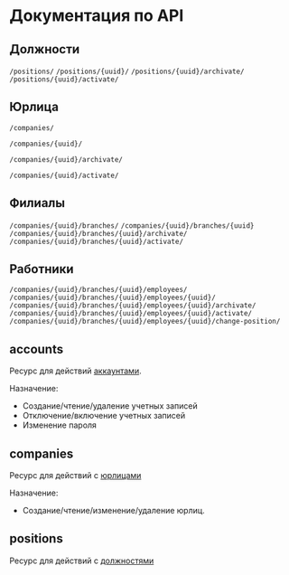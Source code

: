# Документация по API


## Должности

`/positions/`
`/positions/{uuid}/`
`/positions/{uuid}/archivate/`
`/positions/{uuid}/activate/`


## Юрлица


`/companies/`

`/companies/{uuid}/`

`/companies/{uuid}/archivate/`

`/companies/{uuid}/activate/`


## Филиалы

`/companies/{uuid}/branches/`
`/companies/{uuid}/branches/{uuid}`
`/companies/{uuid}/branches/{uuid}/archivate/`
`/companies/{uuid}/branches/{uuid}/activate/`


## Работники

`/companies/{uuid}/branches/{uuid}/employees/`
`/companies/{uuid}/branches/{uuid}/employees/{uuid}/`
`/companies/{uuid}/branches/{uuid}/employees/{uuid}/archivate/`
`/companies/{uuid}/branches/{uuid}/employees/{uuid}/activate/`
`/companies/{uuid}/branches/{uuid}/employees/{uuid}/change-position/`


## accounts

Ресурс для действий [аккаунтами](../accounts/README.md).

Назначение:
- Создание/чтение/удаление учетных записей
- Отключение/включение учетных записей
- Изменение пароля


## companies

Ресурс для действий с [юрлицами](./companies.md)

Назначение:
- Создание/чтение/изменение/удаление юрлиц.


## positions

Ресурс для действий с [должностями](./positions.md)
